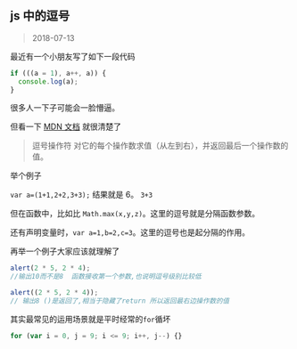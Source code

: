 ## js 中的逗号

> 2018-07-13

最近有一个小朋友写了如下一段代码

```js
if (((a = 1), a++, a)) {
  console.log(a);
}
```

很多人一下子可能会一脸懵逼。

但看一下 [MDN 文档](Web) 就很清楚了

> 逗号操作符 对它的每个操作数求值（从左到右），并返回最后一个操作数的值。

举个例子

`var a=(1+1,2+2,3+3);` 结果就是 6。 `3+3`

但在函数中，比如比 `Math.max(x,y,z)`。这里的逗号就是分隔函数参数。

还有声明变量时，`var a=1,b=2,c=3`。这里的逗号也是起分隔的作用。

再举一个例子大家应该就理解了

```js
alert(2 * 5, 2 * 4);
//输出10而不是8  函数接收第一个参数,也说明逗号级别比较低

alert((2 * 5, 2 * 4));
// 输出8 ()是返回了,相当于隐藏了return 所以返回最右边操作数的值
```

其实最常见的运用场景就是平时经常的`for`循坏

```js
for (var i = 0, j = 9; i <= 9; i++, j--) {}
```

